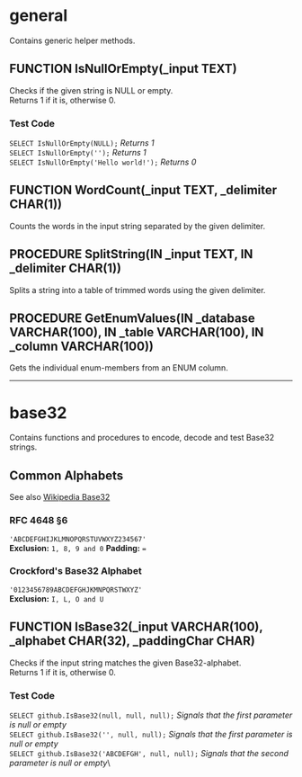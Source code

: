 # general
Contains generic helper methods.

## FUNCTION IsNullOrEmpty(_input TEXT)
Checks if the given string is NULL or empty.\
Returns 1 if it is, otherwise 0.

### Test Code
```SELECT IsNullOrEmpty(NULL);```							*Returns 1*\
```SELECT IsNullOrEmpty('');```								*Returns 1*\
```SELECT IsNullOrEmpty('Hello world!');```		*Returns 0*  

## FUNCTION WordCount(_input TEXT, _delimiter CHAR(1))
Counts the words in the input string separated by the given delimiter.

## PROCEDURE SplitString(IN _input TEXT, IN _delimiter CHAR(1))
Splits a string into a table of trimmed words using the given delimiter.

## PROCEDURE GetEnumValues(IN _database VARCHAR(100), IN _table VARCHAR(100), IN _column VARCHAR(100))
Gets the individual enum-members from an ENUM column.
********************************************************************************************
# base32
Contains functions and procedures to encode, decode and test Base32 strings.

## Common Alphabets

See also [Wikipedia Base32](https://en.wikipedia.org/wiki/Base32)

### RFC 4648 §6
```'ABCDEFGHIJKLMNOPQRSTUVWXYZ234567'```\
**Exclusion:** `1, 8, 9 and 0`
**Padding:** `=`

### Crockford's Base32 Alphabet
```'0123456789ABCDEFGHJKMNPQRSTWXYZ'```\
**Exclusion:** `I, L, O and U`

## FUNCTION IsBase32(_input VARCHAR(100), _alphabet CHAR(32),	_paddingChar CHAR)
Checks if the input string matches the given Base32-alphabet.\
Returns 1 if it is, otherwise 0.

### Test Code
```SELECT github.IsBase32(null, null, null);```										*Signals that the first parameter is null or empty*\
```SELECT github.IsBase32('', null, null);```												*Signals that the first parameter is null or empty*\
```SELECT github.IsBase32('ABCDEFGH', null, null);```				*Signals that the second parameter is null or empty*\
